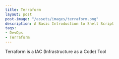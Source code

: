 ```yaml
---
title: Terraform
layout: post
post-image: "/assets/images/terraform.png"
description: A Basic Introduction to Shell Script
tags:
- DevOps
- Terraform
---
```

Terraform is a IAC (Infrastructure as a Code) Tool